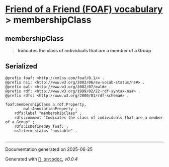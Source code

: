 # [Friend of a Friend (FOAF) vocabulary](../homepage.md) > membershipClass
<a name="membershipClass"></a>
## membershipClass

> **Indicates the class of individuals that are a member of a Group**






## Serialized

```ttl
@prefix foaf: <http://xmlns.com/foaf/0.1/> .
@prefix ns1: <http://www.w3.org/2003/06/sw-vocab-status/ns#> .
@prefix owl: <http://www.w3.org/2002/07/owl#> .
@prefix rdf: <http://www.w3.org/1999/02/22-rdf-syntax-ns#> .
@prefix rdfs: <http://www.w3.org/2000/01/rdf-schema#> .

foaf:membershipClass a rdf:Property,
        owl:AnnotationProperty ;
    rdfs:label "membershipClass" ;
    rdfs:comment "Indicates the class of individuals that are a member of a Group" ;
    rdfs:isDefinedBy foaf: ;
    ns1:term_status "unstable" .


```

---

Documentation generated on 2025-06-25

Generated with <kbd>[📑 ontodoc](https://github.com/StephaneBranly/ontodoc)</kbd>, *v0.0.4*